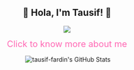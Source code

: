 <h2 align="center">🌟 Hola, I'm Tausif! 🚀</h2>
<p align="center">
 <a href="https://skillicons.dev">
  <img src="https://skillicons.dev/icons?i=py,js,ts,nodejs,nextjs,react,prisma,tailwind,mysql" />
 </a>
</p>

<p align="center">
 <a href="https://tausifsodyssey.vercel.app/" style="font-size: 20px; color: #ff69b4; text-decoration: none;"> Click to know more about me </a>
</p>

<p align="center">&nbsp;<img align="center" src="https://github-readme-stats.vercel.app/api?username=tausif-fardin&show_icons=true&locale=en" alt="tausif-fardin's GitHub Stats" /></p>
